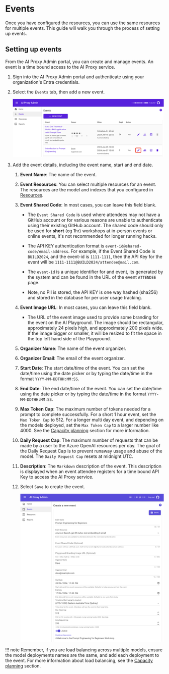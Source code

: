 # Events

Once you have configured the resources, you can use the same resources for multiple events. This guide will walk you through the process of setting up events.

## Setting up events

From the AI Proxy Admin portal, you can create and manage events. An event is a time bound access to the AI Proxy service.

1. Sign into the AI Proxy Admin portal and authenticate using your organization's Entra credentials.
1. Select the `Events` tab, then add a new event.

      ![](./media/proxy-events.png)

1. Add the event details, including the event name, start and end date.

   1. **Event Name**: The name of the event.
   1. **Event Resources**: You can select multiple resources for an event. The resources are the model and indexes that you configured in [Resources](./resources.md).
   1. **Event Shared Code**: In most cases, you can leave this field blank.

      - The `Event Shared Code` is used where attendees may not have a GitHub account or for various reasons are unable to authenticate using their existing GitHub account. The shared code should only be used for **short** (eg 1hr) workshops at in-person events or online events, it's not recommended for longer running hacks.

      - The API KEY authentication format is `event-id@shared-code/email-address`. For example, if the Event Shared Code is `BUILD2024`, and the event-id is `1111-1111`, then the API Key for the event will be `1111-1111@BUILD2024/attendee@mail.com`.

      - The `event-id` is a unique identifier for and event, its generated by the system and can be found in the URL of the event `ATTENDEE` page.

      - Note, no PII is stored, the API KEY is one way hashed (sha256) and stored in the database for per user usage tracking.

   1. **Event Image URL**: In most cases, you can leave this field blank.

      - The URL of the event image used to provide some branding for the event on the AI Playground. The image should be rectangular, approximately 24 pixels high, and approximately 200 pixels wide. If the image bigger or smaller, it will be resized to fit the space in the top left hand side of the Playground.

   1. **Organizer Name**: The name of the event organizer.
   1. **Organizer Email**: The email of the event organizer.
   1. **Start Date**: The start date/time of the event. You can set the date/time using the date picker or by typing the date/time in the format `YYYY-MM-DDTHH:MM:SS`.
   1. **End Date**: The end date/time of the event. You can set the date/time using the date picker or by typing the date/time in the format `YYYY-MM-DDTHH:MM:SS`.
   1. **Max Token Cap**: The maximum number of tokens needed for a prompt to complete successfully. For a short 1 hour event, set the `Max Token Cap` to 512. For a longer multi day event, and depending on the models deployed, set the `Max Token Cap` to a larger number like 4000. See the [Capacity planning](./capacity.md) section for more information.
   1. **Daily Request Cap**: The maximum number of requests that can be made by a user to the Azure OpenAI resources per day. The goal of the Daily Request Cap is to prevent runaway usage and abuse of the model.  The `Daily Request Cap` resets at midnight UTC.
   1. **Description**: The `Markdown` description of the event. This description is displayed when an event attendee registers for a time bound API Key to access the AI Proxy service.
   1. Select `Save` to create the event.

      ![](./media/proxy-new-event.png)

!!! note
    Remember, if you are load balancing across multiple models, ensure the model deployments names are the same, and add each deployment to the event. For more information about load balancing, see the [Capacity planning](./capacity.md/#scaling-capacity) section.
